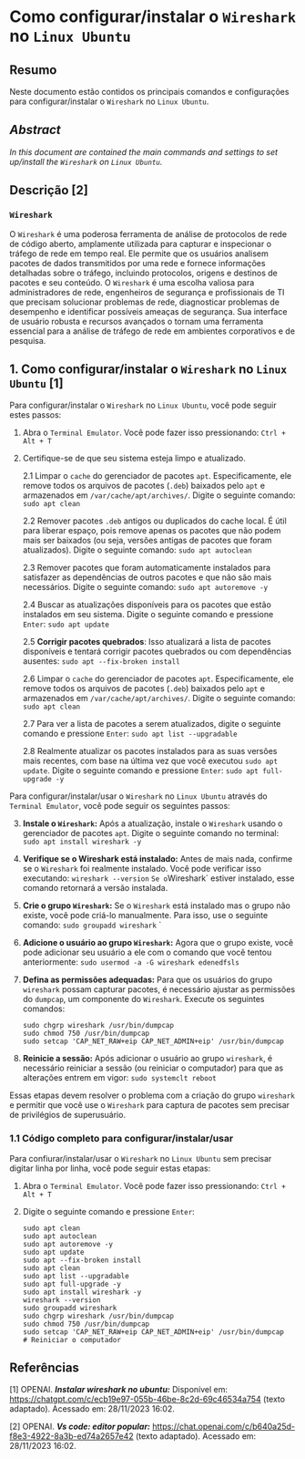 # Como configurar/instalar o `Wireshark` no `Linux Ubuntu`

## Resumo

Neste documento estão contidos os principais comandos e configurações para configurar/instalar o `Wireshark` no `Linux Ubuntu`.

## _Abstract_

_In this document are contained the main commands and settings to set up/install the `Wireshark` on `Linux Ubuntu`._

## Descrição [2]

### `Wireshark`

O `Wireshark` é uma poderosa ferramenta de análise de protocolos de rede de código aberto, amplamente utilizada para capturar e inspecionar o tráfego de rede em tempo real. Ele permite que os usuários analisem pacotes de dados transmitidos por uma rede e fornece informações detalhadas sobre o tráfego, incluindo protocolos, origens e destinos de pacotes e seu conteúdo. O `Wireshark` é uma escolha valiosa para administradores de rede, engenheiros de segurança e profissionais de TI que precisam solucionar problemas de rede, diagnosticar problemas de desempenho e identificar possíveis ameaças de segurança. Sua interface de usuário robusta e recursos avançados o tornam uma ferramenta essencial para a análise de tráfego de rede em ambientes corporativos e de pesquisa.

## 1. Como configurar/instalar o `Wireshark` no `Linux Ubuntu` [1]

Para configurar/instalar o `Wireshark` no `Linux Ubuntu`, você pode seguir estes passos:

1. Abra o `Terminal Emulator`. Você pode fazer isso pressionando: `Ctrl + Alt + T`


2. Certifique-se de que seu sistema esteja limpo e atualizado.

    2.1 Limpar o `cache` do gerenciador de pacotes `apt`. Especificamente, ele remove todos os arquivos de pacotes (`.deb`) baixados pelo `apt` e armazenados em `/var/cache/apt/archives/`. Digite o seguinte comando: `sudo apt clean` 
    
    2.2 Remover pacotes `.deb` antigos ou duplicados do cache local. É útil para liberar espaço, pois remove apenas os pacotes que não podem mais ser baixados (ou seja, versões antigas de pacotes que foram atualizados). Digite o seguinte comando: `sudo apt autoclean`

    2.3 Remover pacotes que foram automaticamente instalados para satisfazer as dependências de outros pacotes e que não são mais necessários. Digite o seguinte comando: `sudo apt autoremove -y`

    2.4 Buscar as atualizações disponíveis para os pacotes que estão instalados em seu sistema. Digite o seguinte comando e pressione `Enter`: `sudo apt update`

    2.5 **Corrigir pacotes quebrados**: Isso atualizará a lista de pacotes disponíveis e tentará corrigir pacotes quebrados ou com dependências ausentes: `sudo apt --fix-broken install`

    2.6 Limpar o `cache` do gerenciador de pacotes `apt`. Especificamente, ele remove todos os arquivos de pacotes (`.deb`) baixados pelo `apt` e armazenados em `/var/cache/apt/archives/`. Digite o seguinte comando: `sudo apt clean` 
    
    2.7 Para ver a lista de pacotes a serem atualizados, digite o seguinte comando e pressione `Enter`:  `sudo apt list --upgradable`

    2.8 Realmente atualizar os pacotes instalados para as suas versões mais recentes, com base na última vez que você executou `sudo apt update`. Digite o seguinte comando e pressione `Enter`: `sudo apt full-upgrade -y`
    

Para configurar/instalar/usar o `Wireshark` no `Linux Ubuntu` através do `Terminal Emulator`, você pode seguir os seguintes passos:

3. **Instale o `Wireshark`:** Após a atualização, instale o `Wireshark` usando o gerenciador de pacotes `apt`. Digite o seguinte comando no terminal: `sudo apt install wireshark -y`

4. **Verifique se o Wireshark está instalado:** Antes de mais nada, confirme se o `Wireshark` foi realmente instalado. Você pode verificar isso executando: `wireshark --version`
`
    Se o `Wireshark` estiver instalado, esse comando retornará a versão instalada.

5. **Crie o grupo `Wireshark`:** Se o `Wireshark` está instalado mas o grupo não existe, você pode criá-lo manualmente. Para isso, use o seguinte comando: `sudo groupadd wireshark`
`
6. **Adicione o usuário ao grupo `Wireshark`:** Agora que o grupo existe, você pode adicionar seu usuário a ele com o comando que você tentou anteriormente: `sudo usermod -a -G wireshark edenedfsls`

7. **Defina as permissões adequadas:** Para que os usuários do grupo `wireshark` possam capturar pacotes, é necessário ajustar as permissões do `dumpcap`, um componente do `Wireshark`. Execute os seguintes comandos:
    
    ```
    sudo chgrp wireshark /usr/bin/dumpcap
    sudo chmod 750 /usr/bin/dumpcap
    sudo setcap 'CAP_NET_RAW+eip CAP_NET_ADMIN+eip' /usr/bin/dumpcap
    ```

8. **Reinicie a sessão:** Após adicionar o usuário ao grupo `wireshark`, é necessário reiniciar a sessão (ou reiniciar o computador) para que as alterações entrem em vigor: `sudo systemclt reboot`

Essas etapas devem resolver o problema com a criação do grupo `wireshark` e permitir que você use o `Wireshark` para captura de pacotes sem precisar de privilégios de superusuário.

### 1.1 Código completo para configurar/instalar/usar

Para confiurar/instalar/usar o `Wireshark` no `Linux Ubuntu` sem precisar digitar linha por linha, você pode seguir estas etapas:

1. Abra o `Terminal Emulator`. Você pode fazer isso pressionando: `Ctrl + Alt + T`

2. Digite o seguinte comando e pressione `Enter`:

    ```
    sudo apt clean
    sudo apt autoclean
    sudo apt autoremove -y
    sudo apt update
    sudo apt --fix-broken install
    sudo apt clean
    sudo apt list --upgradable
    sudo apt full-upgrade -y
    sudo apt install wireshark -y
    wireshark --version
    sudo groupadd wireshark
    sudo chgrp wireshark /usr/bin/dumpcap
    sudo chmod 750 /usr/bin/dumpcap
    sudo setcap 'CAP_NET_RAW+eip CAP_NET_ADMIN+eip' /usr/bin/dumpcap
    # Reiniciar o computador
    ```


## Referências

[1] OPENAI. ***Instalar wireshark no ubuntu:*** Disponível em: <https://chatgpt.com/c/ecb19e97-055b-46be-8c2d-69c46534a754> (texto adaptado). Acessado em: 28/11/2023 16:02.

[2] OPENAI. ***Vs code: editor popular:*** https://chat.openai.com/c/b640a25d-f8e3-4922-8a3b-ed74a2657e42 (texto adaptado). Acessado em: 28/11/2023 16:02.

